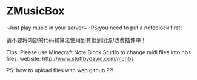 # ZMusicBox
-Just play music in your server~
-PS:you need to put a noteblock first!

请不要将内部的代码和算法使用到其他到闭源/收费插件中！


Tips:
Please use Minecraft Note Block Studio to change midi files into nbs files.
website: http://www.stuffbydavid.com/mcnbs

PS: how to upload files with web github ??!
